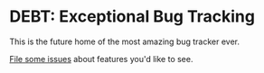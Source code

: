 # DEBT: Exceptional Bug Tracking

This is the future home of the most amazing bug tracker ever.

[File some issues](https://github.com/scottgonzalez/debt/issues) about features you'd like to see.
